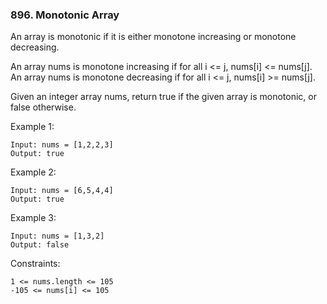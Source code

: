 ### 896. Monotonic Array

An array is monotonic if it is either monotone increasing or monotone decreasing.

An array nums is monotone increasing if for all i <= j, nums[i] <= nums[j]. An array nums is monotone decreasing if for all i <= j, nums[i] >= nums[j].

Given an integer array nums, return true if the given array is monotonic, or false otherwise.

 

Example 1:

    Input: nums = [1,2,2,3]
    Output: true

Example 2:

    Input: nums = [6,5,4,4]
    Output: true

Example 3:

    Input: nums = [1,3,2]
    Output: false

 

Constraints:

    1 <= nums.length <= 105
    -105 <= nums[i] <= 105

